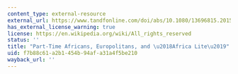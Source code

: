 ```yaml
---
content_type: external-resource
external_url: https://www.tandfonline.com/doi/abs/10.1080/13696815.2015.1099424
has_external_license_warning: true
license: https://en.wikipedia.org/wiki/All_rights_reserved
status: ''
title: "Part-Time Africans, Europolitans, and \u2018Africa Lite\u2019"
uid: f7b88c61-a2b1-454b-94af-a31a4f5be210
wayback_url: ''
---
```

